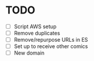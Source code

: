 # TODO
- [ ] Script AWS setup
- [ ] Remove duplicates
- [ ] Remove/repurpose URLs in ES
- [ ] Set up to receive other comics
- [ ] New domain
